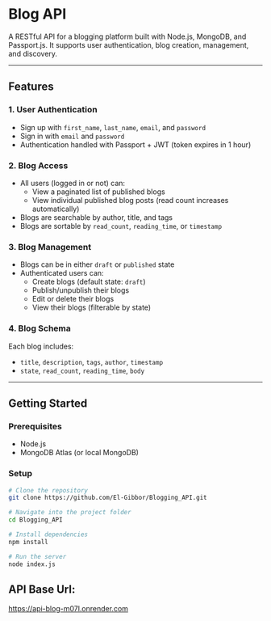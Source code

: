 # Blog API

A RESTful API for a blogging platform built with Node.js, MongoDB, and Passport.js. It supports user authentication, blog creation, management, and discovery.

---
## Features

### 1. User Authentication
- Sign up with `first_name`, `last_name`, `email`, and `password`
- Sign in with `email` and `password`
- Authentication handled with Passport + JWT (token expires in 1 hour)

### 2. Blog Access
- All users (logged in or not) can:
  - View a paginated list of published blogs
  - View individual published blog posts (read count increases automatically)
- Blogs are searchable by author, title, and tags
- Blogs are sortable by `read_count`, `reading_time`, or `timestamp`

### 3. Blog Management
- Blogs can be in either `draft` or `published` state
- Authenticated users can:
  - Create blogs (default state: `draft`)
  - Publish/unpublish their blogs
  - Edit or delete their blogs
  - View their blogs (filterable by state)

### 4. Blog Schema
Each blog includes:
- `title`, `description`, `tags`, `author`, `timestamp`
- `state`, `read_count`, `reading_time`, `body`

---

## Getting Started

### Prerequisites
- Node.js
- MongoDB Atlas (or local MongoDB)

### Setup

```bash
# Clone the repository
git clone https://github.com/El-Gibbor/Blogging_API.git

# Navigate into the project folder
cd Blogging_API

# Install dependencies
npm install

# Run the server
node index.js
```

## API Base Url:
https://api-blog-m07l.onrender.com

